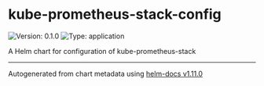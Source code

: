 # kube-prometheus-stack-config

![Version: 0.1.0](https://img.shields.io/badge/Version-0.1.0-informational?style=flat-square) ![Type: application](https://img.shields.io/badge/Type-application-informational?style=flat-square)

A Helm chart for configuration of kube-prometheus-stack

----------------------------------------------
Autogenerated from chart metadata using [helm-docs v1.11.0](https://github.com/norwoodj/helm-docs/releases/v1.11.0)
